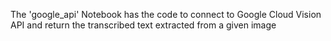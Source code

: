 The 'google_api' Notebook has the code to connect to Google Cloud Vision API and return the transcribed text extracted from a given image